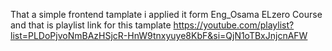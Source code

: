 That a simple frontend tamplate i applied it form Eng_Osama ELzero Course and that is playlist link for this tamplate https://youtube.com/playlist?list=PLDoPjvoNmBAzHSjcR-HnW9tnxyuye8KbF&si=QjN1oTBxJnjcnAFW
